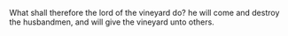 What shall therefore the lord of the vineyard do? he will come and destroy the husbandmen, and will give the vineyard unto others.
